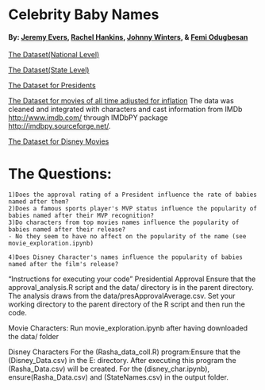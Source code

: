 # Celebrity Baby Names

#### By: [Jeremy Evers](https://github.com/jbekcc), [Rachel Hankins](https://github.com/rlh5z6), [Johnny Winters](https://github.com/thatsjustjohn), & [Femi Odugbesan](https://github.com/femiao)

[The Dataset(National Level)](https://catalog.data.gov/dataset/baby-names-from-social-security-card-applications-national-level-data)

[The Dataset(State Level)](https://catalog.data.gov/dataset/baby-names-from-social-security-card-applications-data-by-state-and-district-of-)

[The Dataset for Presidents](http://www.presidency.ucsb.edu/data/popularity.php)

[The Dataset for movies of all time adjusted for inflation](http://www.filmsite.org/boxoffice3.html)
	 The data was cleaned and integrated with characters and cast information from IMDb http://www.imdb.com/ through IMDbPY package http://imdbpy.sourceforge.net/. 

[The Dataset for Disney Movies](http://www.imdb.com/list/ls053518863/?start=1&view=compact&sort=listorian:asc&defaults=1)
	
# The Questions:
	1)Does the approval rating of a President influence the rate of babies named after them?
	2)Does a famous sports player's MVP status influence the popularity of babies named after their MVP recognition?
	3)Do characters from top movies names influence the popularity of babies named after their release?
	- No they seem to have no affect on the popularity of the name (see movie_exploration.ipynb)
	
	4)Does Disney Character's names influence the popularity of babies named after the film's release?

“Instructions for executing your code”
Presidential Approval
Ensure that the approval_analysis.R script and the data/ directory is in the parent directory. The analysis draws from the data/presApprovalAverage.csv.  Set your working directory to the parent directory of the R script and then run the code. 

Movie Characters: 
Run movie_exploration.ipynb after having downloaded the data/ folder

Disney Characters
For the (Rasha_data_coll.R) program:Ensure that the (Disney_Data.csv) in the E: directory. After executing this program the (Rasha_Data.csv) will be created.
For the (disney_char.ipynb), ensure(Rasha_Data.csv) and (StateNames.csv) in the output folder.


